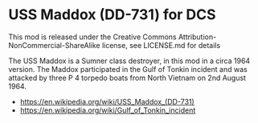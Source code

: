# USS Maddox (DD-731) for DCS

This mod is released under the Creative Commons Attribution-NonCommercial-ShareAlike license, see LICENSE.md for details

The USS Maddox is a Sumner class destroyer, in this mod in a circa 1964 version. The Maddox participated in the Gulf of Tonkin incident and was attacked by three P 4 torpedo boats from North Vietnam on 2nd August 1964.

* https://en.wikipedia.org/wiki/USS_Maddox_(DD-731)
* https://en.wikipedia.org/wiki/Gulf_of_Tonkin_incident


